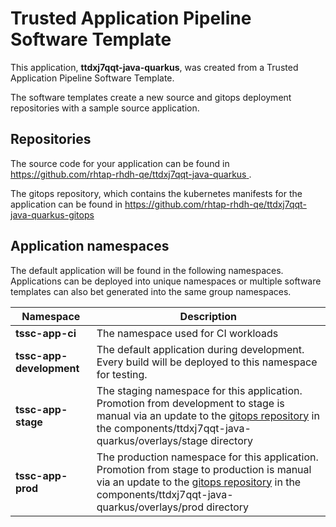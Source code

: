 # Trusted Application Pipeline Software Template

This application, **ttdxj7qqt-java-quarkus**, was created from a Trusted Application Pipeline Software Template.

The software templates create a new source and gitops deployment repositories with a sample source application. 

## Repositories

The source code for your application can be found in [https://github.com/rhtap-rhdh-qe/ttdxj7qqt-java-quarkus ](https://github.com/rhtap-rhdh-qe/ttdxj7qqt-java-quarkus ).
 
The gitops repository, which contains the kubernetes manifests for the application can be found in 
[https://github.com/rhtap-rhdh-qe/ttdxj7qqt-java-quarkus-gitops ](https://github.com/rhtap-rhdh-qe/ttdxj7qqt-java-quarkus-gitops ) 

## Application namespaces 

The default application will be found in the following namespaces. Applications can be deployed into unique namespaces or multiple software templates can also bet generated into the same group namespaces.  

|  Namespace   |  Description   |  
| -------- | -------- |
| **tssc-app-ci** | The namespace used for CI workloads |
| **tssc-app-development** | The default application during development. Every build will be deployed to this namespace for testing. |
| **tssc-app-stage** | The staging namespace for this application. Promotion from development to stage is manual via an update to the [gitops repository](https://github.com/rhtap-rhdh-qe/ttdxj7qqt-java-quarkus-gitops ) in the components/ttdxj7qqt-java-quarkus/overlays/stage directory |
| **tssc-app-prod** | The production namespace for this application. Promotion from stage to production is manual via an update to the [gitops repository](https://github.com/rhtap-rhdh-qe/ttdxj7qqt-java-quarkus-gitops ) in the components/ttdxj7qqt-java-quarkus/overlays/prod directory |